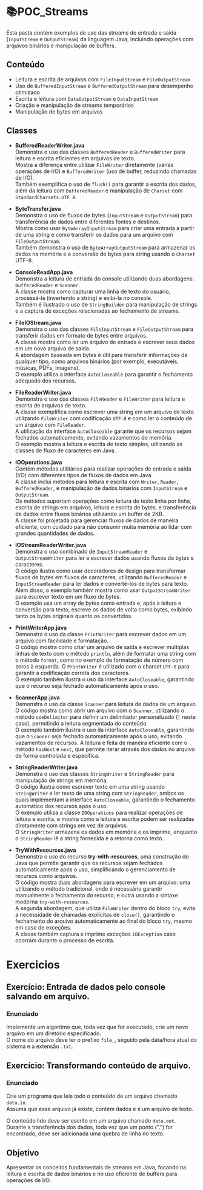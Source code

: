 # 📚POC_Streams

Esta pasta contém exemplos de uso das streams de entrada e saída (`InputStream` e `OutputStream`) da linguagem Java, incluindo operações com arquivos binários e manipulação de buffers.

## Conteúdo

- Leitura e escrita de arquivos com `FileInputStream` e `FileOutputStream`
- Uso de `BufferedInputStream` e `BufferedOutputStream` para desempenho otimizado
- Escrita e leitura com `DataOutputStream` e `DataInputStream`
- Criação e manipulação de streams temporários
- Manipulação de bytes em arquivos

## Classes
- **BufferedReaderWriter.java**  
  Demonstra o uso das classes `BufferedReader` e `BufferedWriter` para leitura e escrita eficientes em arquivos de texto.  
  Mostra a diferença entre utilizar `FileWriter` diretamente (várias operações de I/O) e `BufferedWriter` (uso de buffer, reduzindo chamadas de I/O).  
  Também exemplifica o uso de `flush()` para garantir a escrita dos dados, além da leitura com `BufferedReader` e manipulação de `Charset` com `StandardCharsets.UTF_8`.

- **ByteTransfer.java**  
  Demonstra o uso de fluxos de bytes (`InputStream` e `OutputStream`) para transferência de dados entre diferentes fontes e destinos.  
  Mostra como usar `ByteArrayInputStream` para criar uma entrada a partir de uma string e como transferir os dados para um arquivo com `FileOutputStream`.  
  Também demonstra o uso de `ByteArrayOutputStream` para armazenar os dados na memória e a conversão de bytes para string usando o `Charset` UTF-8.

- **ConsoleReadApp.java**  
  Demonstra a leitura de entrada do console utilizando duas abordagens: `BufferedReader` e `Scanner`.  
  A classe mostra como capturar uma linha de texto do usuário, processá-la (invertendo a string) e exibi-la no console.  
  Também é ilustrado o uso de `StringBuilder` para manipulação de strings e a captura de exceções relacionadas ao fechamento de streams.

- **FileIOStream.java**  
  Demonstra o uso das classes `FileInputStream` e `FileOutputStream` para transferir dados em formato de bytes entre arquivos.  
  A classe mostra como ler um arquivo de entrada e escrever seus dados em um novo arquivo de saída.  
  A abordagem baseada em bytes é útil para transferir informações de qualquer tipo, como arquivos binários (por exemplo, executáveis, músicas, PDFs, imagens).  
  O exemplo utiliza a interface `AutoCloseable` para garantir o fechamento adequado dos recursos.

- **FileReaderWriter.java**  
  Demonstra o uso das classes `FileReader` e `FileWriter` para leitura e escrita de arquivos de texto.  
  A classe exemplifica como escrever uma string em um arquivo de texto utilizando `FileWriter` com codificação `UTF-8` e como ler o conteúdo de um arquivo com `FileReader`.  
  A utilização da interface `AutoCloseable` garante que os recursos sejam fechados automaticamente, evitando vazamentos de memória.  
  O exemplo mostra a leitura e escrita de texto simples, utilizando as classes de fluxo de caracteres em Java.

- **IOOperations.java**  
  Contém métodos utilitários para realizar operações de entrada e saída (I/O) com diferentes tipos de fluxos de dados em Java.  
  A classe inclui métodos para leitura e escrita com `Writer`, `Reader`, `BufferedReader`, e manipulação de dados binários com `InputStream` e `OutputStream`.  
  Os métodos suportam operações como leitura de texto linha por linha, escrita de strings em arquivos, leitura e escrita de bytes, e transferência de dados entre fluxos binários utilizando um buffer de 2KB.  
  A classe foi projetada para gerenciar fluxos de dados de maneira eficiente, com cuidado para não consumir muita memória ao lidar com grandes quantidades de dados.

- **IOStreamReaderWriter.java**  
  Demonstra o uso combinado de `InputStreamReader` e `OutputStreamWriter` para ler e escrever dados usando fluxos de bytes e caracteres.  
  O código ilustra como usar decoradores de design para transformar fluxos de bytes em fluxos de caracteres, utilizando `BufferedReader` e `InputStreamReader` para ler dados e convertê-los de bytes para texto. Além disso, o exemplo também mostra como usar `OutputStreamWriter` para escrever texto em um fluxo de bytes.  
  O exemplo usa um array de bytes como entrada e, após a leitura e conversão para texto, escreve os dados de volta como bytes, exibindo tanto os bytes originais quanto os convertidos.

- **PrintWriterApp.java**  
  Demonstra o uso da classe `PrintWriter` para escrever dados em um arquivo com facilidade e formatação.  
  O código mostra como criar um arquivo de saída e escrever múltiplas linhas de texto com o método `println`, além de formatar uma string com o método `format`, como no exemplo de formatação de número com zeros à esquerda. O `PrintWriter` é utilizado com o charset `UTF-8` para garantir a codificação correta dos caracteres.  
  O exemplo também ilustra o uso da interface `AutoCloseable`, garantindo que o recurso seja fechado automaticamente após o uso.

- **ScannerApp.java**  
  Demonstra o uso da classe `Scanner` para leitura de dados de um arquivo.  
  O código mostra como abrir um arquivo com o `Scanner`, utilizando o método `useDelimiter` para definir um delimitador personalizado (`|` neste caso), permitindo a leitura segmentada do conteúdo.  
  O exemplo também ilustra o uso da interface `AutoCloseable`, garantindo que o `Scanner` seja fechado automaticamente após o uso, evitando vazamentos de recursos. A leitura é feita de maneira eficiente com o método `hasNext` e `next`, que permite iterar através dos dados no arquivo de forma controlada e específica.

- **StringReaderWriter.java**  
  Demonstra o uso das classes `StringWriter` e `StringReader` para manipulação de strings em memória.  
  O código ilustra como escrever texto em uma string usando `StringWriter` e ler texto de uma string com `StringReader`, ambos os quais implementam a interface `AutoCloseable`, garantindo o fechamento automático dos recursos após o uso.  
  O exemplo utiliza a classe `IOOperations` para realizar operações de leitura e escrita, e mostra como a leitura e escrita podem ser realizadas diretamente com strings em vez de arquivos.  
  O `StringWriter` armazena os dados em memória e os imprime, enquanto o `StringReader` lê a string fornecida e a retorna como texto.

- **TryWithResources.java**  
  Demonstra o uso do recurso **try-with-resources**, uma construção do Java que permite garantir que os recursos sejam fechados automaticamente após o uso, simplificando o gerenciamento de recursos como arquivos.  
  O código mostra duas abordagens para escrever em um arquivo: uma utilizando o método tradicional, onde é necessário garantir manualmente o fechamento do recurso, e outra usando a sintaxe moderna `try-with-resources`.  
  A segunda abordagem, que utiliza `FileWriter` dentro do bloco `try`, evita a necessidade de chamadas explícitas de `close()`, garantindo o fechamento do arquivo automaticamente ao final do bloco `try`, mesmo em caso de exceções.  
  A classe também captura e imprime exceções `IOException` caso ocorram durante o processo de escrita.

# Exercicios
## Exercício: Entrada de dados pelo console salvando em arquivo.

### Enunciado 
Implemente um algoritmo que, toda vez que for executado, crie um novo arquivo em um diretório especificado.  
O nome do arquivo deve ter o prefixo `file_`, seguido pela data/hora atual do sistema e a extensão `.txt`.

## Exercício: Transformando conteúdo de arquivo.

### Enunciado
Crie um programa que leia todo o conteúdo de um arquivo chamado `data.in`.  
Assuma que esse arquivo já existe, contém dados e é um arquivo de texto.

O conteúdo lido deve ser escrito em um arquivo chamado `data.out`.  
Durante a transferência dos dados, toda vez que um ponto (".") for encontrado, deve ser adicionada uma quebra de linha no texto.

## Objetivo

Apresentar os conceitos fundamentais de streams em Java, focando na leitura e escrita de dados binários e no uso eficiente de buffers para operações de I/O.
